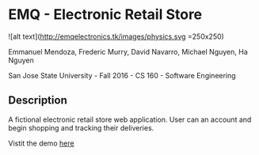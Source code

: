 # EMQ - Electronic Retail Store

![alt text](http://emqelectronics.tk/images/physics.svg =250x250)

Emmanuel Mendoza, Frederic Murry, David Navarro, Michael Nguyen, Ha Nguyen

San Jose State University - Fall 2016 - CS 160 - Software Engineering

## Description

A fictional electronic retail store web application. User can an account and begin shopping and tracking their deliveries.

Vistit the demo [here](http://emqelectronics.tk/ "EMQ")
